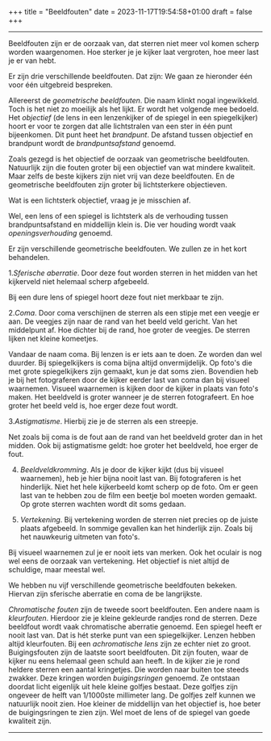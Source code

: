 +++
title = "Beeldfouten"
date = 2023-11-17T19:54:58+01:00
draft = false
+++

--------------------------------------------------------------------------------
Beeldfouten zijn er de oorzaak van, dat sterren niet meer vol komen
scherp worden waargenomen. Hoe sterker je je kijker laat vergroten, hoe
meer last je er van hebt.

Er zijn drie verschillende beeldfouten. Dat zijn: We gaan ze hieronder
één voor één uitgebreid bespreken.

Allereerst de *geometrische beeldfouten*. Die naam klinkt nogal
ingewikkeld. Toch is het niet zo moeilijk als het lijkt. Er wordt het
volgende mee bedoeld. Het *objectief* (de lens in een lenzenkijker of de
spiegel in een spiegelkijker) hoort er voor te zorgen dat alle
lichtstralen van een ster in één punt bijeenkomen. Dit punt heet het
*brandpunt*. De afstand tussen objectief en brandpunt wordt de
*brandpuntsafstand* genoemd.

Zoals gezegd is het objectief de oorzaak van geometrische beeldfouten.
Natuurlijk zijn die fouten groter bij een objectief van wat mindere
kwaliteit. Maar zelfs de beste kijkers zijn niet vrij van deze
beeldfouten. En de geometrische beeldfouten zijn groter bij
lichtsterkere objectieven.

Wat is een lichtsterk objectief, vraag je je misschien af.

Wel, een lens of een spiegel is lichtsterk als de verhouding tussen
brandpuntsafstand en middellijn klein is. Die ver houding wordt vaak
*openingsverhouding* genoemd.

Er zijn verschillende geometrische beeldfouten. We zullen ze in het kort
behandelen.

1.*Sferische aberratie*. Door deze fout worden sterren in het midden van
het kijkerveld niet helemaal scherp afgebeeld.

Bij een dure lens of spiegel hoort deze fout niet merkbaar te zijn.

2.*Coma*. Door coma verschijnen de sterren als een stipje met een veegje
er aan. De veegjes zijn naar de rand van het beeld veld gericht. Van het
middelpunt af. Hoe dichter bij de rand, hoe groter de veegjes. De
sterren lijken net kleine komeetjes.

Vandaar de naam coma. Bij lenzen is er iets aan te doen. Ze worden dan
wel duurder. Bij spiegelkijkers is coma bijna altijd onvermijdelijk. Op
foto's die met grote spiegelkijkers zijn gemaakt, kun je dat soms zien.
Bovendien heb je bij het fotograferen door de kijker eerder last van
coma dan bij visueel waarnemen. Visueel waarnemen is kijken door de
kijker in plaats van foto's maken. Het beeldveld is groter wanneer je
de sterren fotografeert. En hoe groter het beeld veld is, hoe erger deze
fout wordt.

3.*Astigmatisme*. Hierbij zie je de sterren als een streepje.

Net zoals bij coma is de fout aan de rand van het beeldveld groter dan
in het midden. Ook bij astigmatisme geldt: hoe groter het beeldveld, hoe
erger de fout.

4. *Beeldveldkromming*. Als je door de kijker kijkt (dus bij visueel
waarnemen), heb je hier bijna nooit last van. Bij fotograferen is het
hinderlijk. Niet het hele kijkerbeeld komt scherp op de foto. Om er geen
last van te hebben zou de film een beetje bol moeten worden gemaakt. Op
grote sterren wachten wordt dit soms gedaan.

5. *Vertekening*. Bij vertekening worden de sterren niet precies op de
juiste plaats afgebeeld. In sommige gevallen kan het hinderlijk zijn.
Zoals bij het nauwkeurig uitmeten van foto's.

Bij visueel waarnemen zul je er nooit iets van merken. Ook het oculair
is nog wel eens de oorzaak van vertekening. Het objectief is niet altijd
de schuldige, maar meestal wel.

We hebben nu vijf verschillende geometrische beeldfouten bekeken.
Hiervan zijn sferische aberratie en coma de be langrijkste.

*Chromatische fouten* zijn de tweede soort beeldfouten. Een andere naam
is *kleurfouten*. Hierdoor zie je kleine gekleurde randjes rond de
sterren. Deze beeldfout wordt vaak chromatische aberratie genoemd. Een
spiegel heeft er nooit last van. Dat is hét sterke punt van een
spiegelkijker. Lenzen hebben altijd kleurfouten. Bij een *achromatische
lens* zijn ze echter niet zo groot.
Buigingsfouten zijn de laatste soort beeldfouten. Dit zijn fouten, waar
de kijker nu eens helemaal geen schuld aan heeft. In de kijker zie je
rond heldere sterren een aantal kringetjes. Die worden naar buiten toe
steeds zwakker. Deze kringen worden *buigingsringen* genoemd. Ze
ontstaan doordat licht eigenlijk uit hele kleine golfjes bestaat. Deze
golfjes zijn ongeveer de helft van 1/1000ste millimeter lang. De golfjes
zelf kunnen we natuurlijk nooit zien. Hoe kleiner de middellijn van het
objectief is, hoe beter de buigingsringen te zien zijn. Wel moet de lens
of de spiegel van goede kwaliteit zijn.

----------------------------------------------------------------------------------
